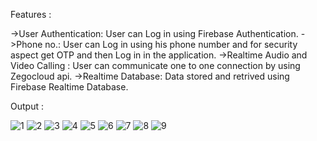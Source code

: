 Features :

->User Authentication: User can Log in using Firebase Authentication.
->Phone no.: User can Log in using his phone number and for security aspect get OTP and then Log in in the application.
->Realtime Audio and Video Calling : User can communicate one to one connection by using Zegocloud api.
->Realtime Database: Data stored and retrived using Firebase Realtime Database.

Output :

![1](https://github.com/user-attachments/assets/894d4e84-055d-4a67-b572-920a76c03adc)
![2](https://github.com/user-attachments/assets/51c58dce-8188-4d08-acce-656ac9a00edc)
![3](https://github.com/user-attachments/assets/4e917049-0a30-4c93-9971-29575bb16d09)
![4](https://github.com/user-attachments/assets/35bf3efe-c014-4335-8fba-4742b53d755b)
![5](https://github.com/user-attachments/assets/61094b3c-03d3-49c2-80d7-6d10a4df5b2d)
![6](https://github.com/user-attachments/assets/108dd909-9b07-4da3-a808-3aa7e55e628a)
![7](https://github.com/user-attachments/assets/43d0fb21-3387-4d52-aabf-7a9a02448ba8)
![8](https://github.com/user-attachments/assets/1904a404-40ea-4a6d-ba13-0138e4c95023)
![9](https://github.com/user-attachments/assets/ad8a46e6-5cdd-4318-ba72-fe1d0516394b)
